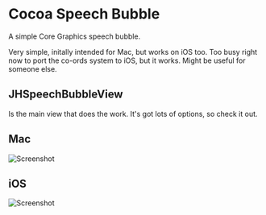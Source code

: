 Cocoa Speech Bubble
============

A simple Core Graphics speech bubble. 

Very simple, initally intended for Mac, but works on iOS too. 
Too busy right now to port the co-ords system to iOS, but it works. Might be useful for someone else.

JHSpeechBubbleView
------------------

Is the main view that does the work. It's got lots of options, so check it out.

Mac
------------
![Screenshot](https://github.com/jeffhodnett/SpeechBubble/raw/master/Mac/animated.gif)

iOS
------------
![Screenshot](https://github.com/jeffhodnett/SpeechBubble/raw/master/iOS/screenshot.png)
